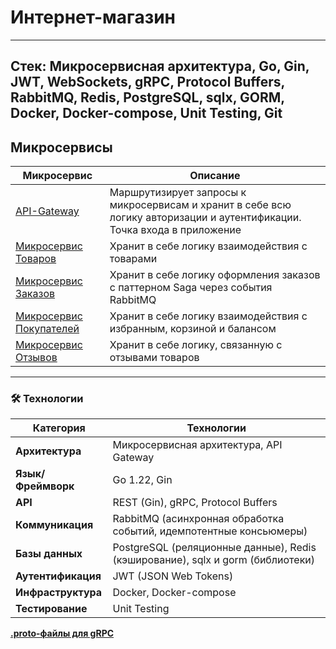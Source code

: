# **Интернет-магазин**
---
**Стек**: Микросервисная архитектура, Go, Gin, JWT, WebSockets, gRPC, Protocol Buffers, RabbitMQ, Redis, PostgreSQL, sqlx, GORM, Docker, Docker-compose, Unit Testing, Git
---

## **Микросервисы**

| Микросервис | Описание |  
|--------|------------| 
| [API-Gateway](https://github.com/lavatee/shop_api_gateway) | Маршрутизирует запросы к микросервисам и хранит в себе всю логику авторизации и аутентификации. Точка входа в приложение | 
| [Микросервис Товаров](https://github.com/lavatee/shop_products) | Хранит в себе логику взаимодействия с товарами |
| [Микросервис Заказов](https://github.com/lavatee/shop_orders) | Хранит в себе логику оформления заказов с паттерном Saga через события RabbitMQ |
| [Микросервис Покупателей](https://github.com/lavatee/shop_customers) | Хранит в себе логику взаимодействия с избранным, корзиной и балансом |
| [Микросервис Отзывов](https://github.com/lavatee/shop_reviews) | Хранит в себе логику, связанную с отзывами товаров |

---

### 🛠 Технологии

| Категория           | Технологии                                                                 |
|---------------------|---------------------------------------------------------------------------|
| **Архитектура**     | Микросервисная архитектура, API Gateway                                   |
| **Язык/Фреймворк**  | Go 1.22, Gin                                                              |
| **API**             | REST (Gin), gRPC, Protocol Buffers                                        |
| **Коммуникация**    | RabbitMQ (асинхронная обработка событий, идемпотентные консьюмеры)  |
| **Базы данных**     | PostgreSQL (реляционные данные), Redis (кэширование), sqlx и gorm (библиотеки)                                      |
| **Аутентификация**  | JWT (JSON Web Tokens)                                                     |
| **Инфраструктура**  | Docker, Docker-compose  |
| **Тестирование**    | Unit Testing             |

**[.proto-файлы для gRPC](https://github.com/lavatee/shop_protos)**
